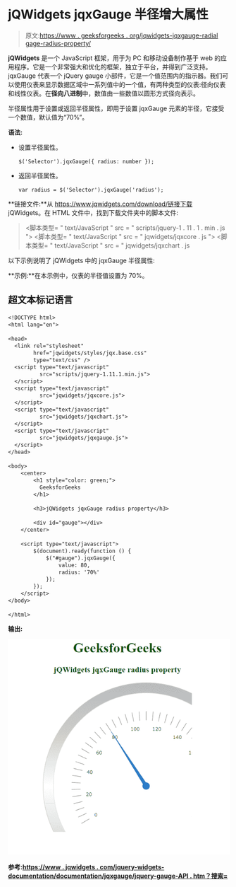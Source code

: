 # jQWidgets jqxGauge 半径增大属性

> 原文:[https://www . geeksforgeeks . org/jqwidgets-jqxgauge-radial gage-radius-property/](https://www.geeksforgeeks.org/jqwidgets-jqxgauge-radialgauge-radius-property/)

**jQWidgets** 是一个 JavaScript 框架，用于为 PC 和移动设备制作基于 web 的应用程序。它是一个非常强大和优化的框架，独立于平台，并得到广泛支持。jqxGauge 代表一个 jQuery gauge 小部件，它是一个值范围内的指示器。我们可以使用仪表来显示数据区域中一系列值中的一个值，有两种类型的仪表:径向仪表和线性仪表。在**径向八进制**中，数值由一些数值以圆形方式径向表示。

半径属性用于设置或返回半径属性，即用于设置 jqxGauge 元素的半径，它接受一个数值，默认值为“70%”。

**语法:**

*   设置半径属性。

    ```
    $('Selector').jqxGauge({ radius: number });  
    ```

*   返回半径属性。

    ```
    var radius = $('Selector').jqxGauge('radius');
    ```

**链接文件:**从 https://www.jqwidgets.com/download/链接下载 jQWidgets。在 HTML 文件中，找到下载文件夹中的脚本文件:

> <link rel="”stylesheet”" href="”jqwidgets/styles/jqx.base.css”" type="”text/css”">
> <脚本类型= " text/JavaScript " src = " scripts/jquery-1 . 11 . 1 . min . js "></脚本类型>
> <脚本类型= " text/JavaScript " src = " jqwidgets/jqxcore . js "></脚本类型>
> <脚本类型= " text/JavaScript " src = " jqwidgets/jqxchart . js

以下示例说明了 jQWidgets 中的 jqxGauge 半径属性:

**示例:**在本示例中，仪表的半径值设置为 70%。

## 超文本标记语言

```
<!DOCTYPE html>
<html lang="en">

<head>
  <link rel="stylesheet" 
        href="jqwidgets/styles/jqx.base.css" 
        type="text/css" />
  <script type="text/javascript" 
          src="scripts/jquery-1.11.1.min.js">
  </script>
  <script type="text/javascript" 
          src="jqwidgets/jqxcore.js">
  </script>
  <script type="text/javascript" 
          src="jqwidgets/jqxchart.js">
  </script>
  <script type="text/javascript" 
          src="jqwidgets/jqxgauge.js">
  </script>
</head>

<body>
    <center>
        <h1 style="color: green;">
          GeeksforGeeks
        </h1>

        <h3>jQWidgets jqxGauge radius property</h3>

        <div id="gauge"></div>
    </center>

    <script type="text/javascript">
        $(document).ready(function () {
            $("#gauge").jqxGauge({   
                value: 80,
                radius: '70%'
            });
        });
    </script>
</body>

</html>
```

**输出:**

![](img/7218f726c6c480f418cf27a6e43264c6.png)

**参考:**[**https://www . jqwidgets . com/jquery-widgets-documentation/documentation/jqxgauge/jquery-gauge-API . htm？搜索=**](https://www.jqwidgets.com/jquery-widgets-documentation/documentation/jqxgauge/jquery-gauge-api.htm?search=)